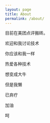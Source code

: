 ```yaml
---
layout: page
title: About
permalink: /about/
---
```

目前在美团点评搬砖。

欢迎和我讨论技术

你应该和我一样

热爱各种技术

想变成大牛

但是我懒

已弃疗

加油

呵